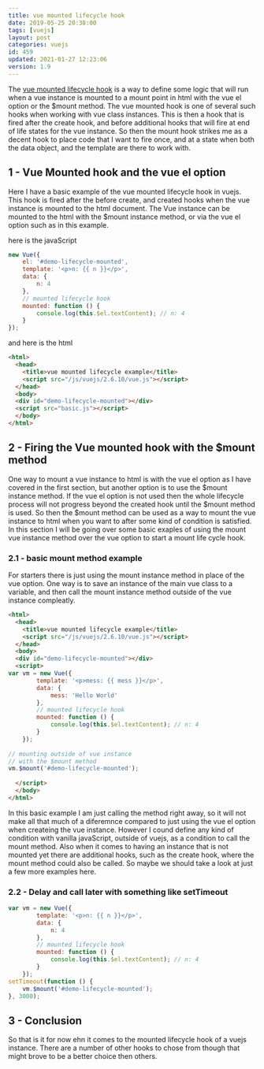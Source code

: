 ```yaml
---
title: vue mounted lifecycle hook
date: 2019-05-25 20:38:00
tags: [vuejs]
layout: post
categories: vuejs
id: 459
updated: 2021-01-27 12:23:06
version: 1.9
---
```


The [vue mounted lifecycle hook](https://v3.vuejs.org/api/options-lifecycle-hooks.html#mounted) is a way to define some logic that will run when a vue instance is mounted to a mount point in html with the vue el option or the $mount method. The vue mounted hook is one of several such hooks when working with vue class instances. This is then a hook that is fired after the create hook, and before additional hooks that will fire at end of life states for the vue instance. So then the mount hook strikes me as a decent hook to place code that I want to fire once, and at a state when both the data object, and the template are there to work with.

<!-- more -->

## 1 - Vue Mounted hook and the vue el option

Here I have a basic example of the vue mounted lifecycle hook in vuejs. This hook is fired after the before create, and created hooks when the vue instance is mounted to the html document. The Vue instance can be mounted to the html with the $mount instance method, or via the vue el option such as in this example.

here is the javaScript

```js
new Vue({
    el: '#demo-lifecycle-mounted',
    template: '<p>n: {{ n }}</p>',
    data: {
        n: 4
    },
    // mounted lifecycle hook
    mounted: function () {
        console.log(this.$el.textContent); // n: 4
    }
});
```

and here is the html

```html
<html>
  <head>
    <title>vue mounted lifecycle example</title>
    <script src="/js/vuejs/2.6.10/vue.js"></script>
  </head>
  <body>
  <div id="demo-lifecycle-mounted"></div>
  <script src="basic.js"></script>
  </body>
</html>
```

## 2 - Firing the Vue mounted hook with the $mount method

One way to mount a vue instance to html is with the vue el option as I have covered in the first section, but another option is to use the $mount instance method. If the vue el option is not used then the whole lifecycle process will not progress beyond the created hook until the $mount method is used. So then the $mount method can be used as a way to mount the vue instance to html when you want to after some kind of condition is satisfied. In this section I will be going over some basic exaples of using the mount vue instance method over the vue option to start a mount life cycle hook.

### 2.1 - basic mount method example

For starters there is just using the mount instance method in place of the vue option. One way is to save an instance of the main vue class to a variable, and then call the mount instance method outside of the vue instance compleatly.

```html
<html>
  <head>
    <title>vue mounted lifecycle example</title>
    <script src="/js/vuejs/2.6.10/vue.js"></script>
  </head>
  <body>
  <div id="demo-lifecycle-mounted"></div>
  <script>
var vm = new Vue({
        template: '<p>mess: {{ mess }}</p>',
        data: {
            mess: 'Hello World'
        },
        // mounted lifecycle hook
        mounted: function () {
            console.log(this.$el.textContent); // n: 4
        }
    });
 
// mounting outside of vue instance
// with the $mount method
vm.$mount('#demo-lifecycle-mounted');
 
  </script>
  </body>
</html>
```

In this basic example I am just calling the method right away, so it will not make all that much of a diferemnce compared to just using the vue el option when createing the vue instance. However I cound define any kind of condition with vanilla javaScript, outside of vuejs, as a condition to call the mount method. Also when it comes to having an instance that is not mounted yet there are additional hooks, such as the create hook, where the mount method could also be called. So maybe we should take a look at just a few more examples here.

### 2.2 - Delay and call later with something like setTimeout

```js
var vm = new Vue({
        template: '<p>n: {{ n }}</p>',
        data: {
            n: 4
        },
        // mounted lifecycle hook
        mounted: function () {
            console.log(this.$el.textContent); // n: 4
        }
    });
setTimeout(function () {
    vm.$mount('#demo-lifecycle-mounted');
}, 3000);
```

## 3 - Conclusion

So that is it for now ehn it comes to the mounted lifecycle hook of a vuejs instance. There are a number of other hooks to chose from though that might brove to be a better choice then others.
